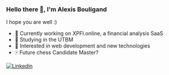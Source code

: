 ### Hello there :wave:, I'm Alexis Bouligand
I hope you are well :)

- :briefcase: Currently working on XPFI.online, a financial analysis SaaS  
- :blue_book: Studying in the UTBM  
- :seedling: Interested in web development and new technologies  
- :mahjong: Future chess Candidate Master?  

[![Linkedin](https://img.shields.io/badge/LinkedIn-0077B5?style=for-the-badge&logo=linkedin&logoColor=white)](https://www.linkedin.com/in/alexis-bouligand-14945a1b7/)
